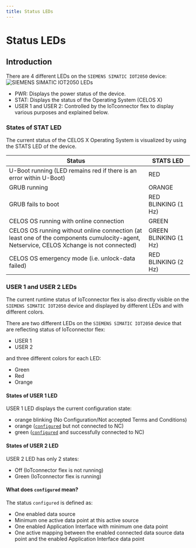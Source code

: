 ```yaml
---
title: Status LEDs
---
```


# Status LEDs

## Introduction

There are 4 different LEDs on the `SIEMENS SIMATIC IOT2050` device:
![SIEMENS SIMATIC IOT2050 LEDs](/img/IoT2050Leds.png)

- PWR: Displays the power status of the device.
- STAT: Displays the status of the Operating System (CELOS X)
- USER 1 and USER 2: Controlled by the IoTconnector flex to display various purposes and explained below.

### States of STAT LED

The current status of the CELOS X Operating System is visualized by using the STATS LED of the device.

| Status                                                                                                                                   | STATS LED             |
| ---------------------------------------------------------------------------------------------------------------------------------------- | --------------------- |
| U-Boot running (LED remains red if there is an error within U-Boot)                                                                      | RED                   |
| GRUB running                                                                                                                             | ORANGE                |
| GRUB fails to boot                                                                                                                       | RED BLINKING (1 Hz)   |
| CELOS OS running with online connection                                                                                                  | GREEN                 |
| CELOS OS running without online connection (at least one of the components cumulocity-agent, Netservice, CELOS Xchange is not connected) | GREEN BLINKING (1 Hz) |
| CELOS OS emergency mode (i.e. unlock-data failed)                                                                                        | RED BLINKING (2 Hz)   |

### USER 1 and USER 2 LEDs

The current runtime status of IoTconnector flex is also directly visible on the `SIEMENS SIMATIC IOT2050` device and displayed by different LEDs and with different colors.

There are two different LEDs on the `SIEMENS SIMATIC IOT2050` device that are reflecting status of IoTconnector flex:

- USER 1
- USER 2

and three different colors for each LED:

- Green
- Red
- Orange

#### States of USER 1 LED

USER 1 LED displays the current configuration state:

- orange blinking (No Configuration/Not accepted Terms and Conditions)
- orange ([`configured`](LedStatusDisplay.md#what-does-configured-mean) but not connected to NC)
- green ([`configured`](LedStatusDisplay.md#what-does-configured-mean) and successfully connected to NC)

#### States of USER 2 LED

USER 2 LED has only 2 states:

- Off (IoTconnector flex is not running)
- Green (IoTconnector flex is running)

#### What does `configured` mean?

The status `configured` is defined as:

- One enabled data source
- Minimum one active data point at this active source
- One enabled Application Interface with minimum one data point
- One active mapping between the enabled connected data source data point and the enabled Application Interface data point
